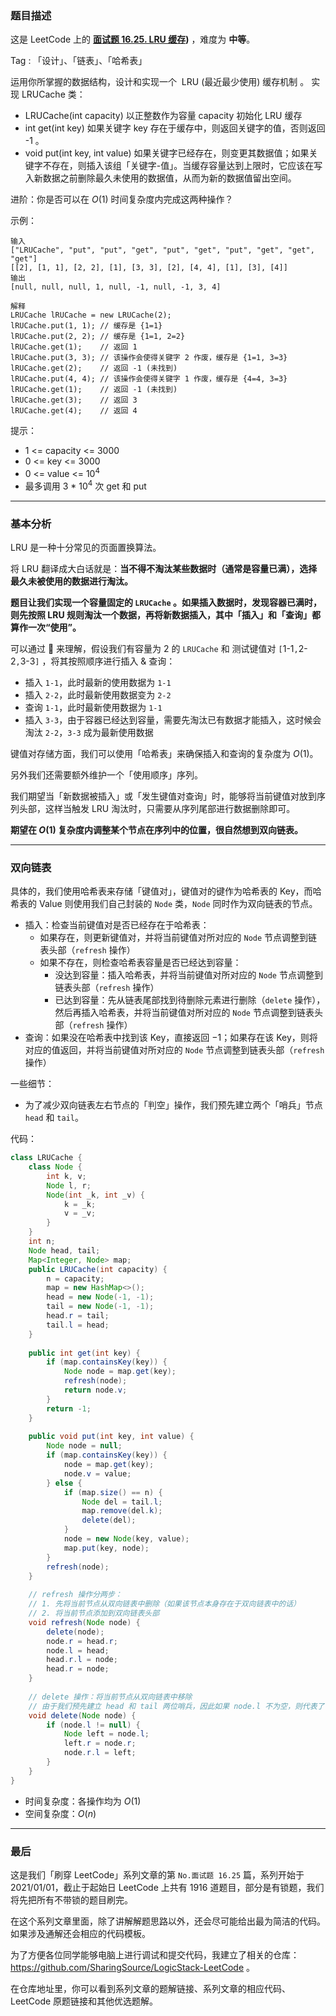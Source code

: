 ### 题目描述

这是 LeetCode 上的 **[面试题 16.25. LRU 缓存](https://leetcode-cn.com/problems/lru-cache-lcci/solution/gong-shui-san-xie-she-ji-shu-ju-jie-gou-k0iwg/))** ，难度为 **中等**。

Tag : 「设计」、「链表」、「哈希表」




运用你所掌握的数据结构，设计和实现一个  LRU (最近最少使用) 缓存机制 。
实现 LRUCache 类：

* LRUCache(int capacity) 以正整数作为容量 capacity 初始化 LRU 缓存
* int get(int key) 如果关键字 key 存在于缓存中，则返回关键字的值，否则返回 -1 。
* void put(int key, int value) 如果关键字已经存在，则变更其数据值；如果关键字不存在，则插入该组「关键字-值」。当缓存容量达到上限时，它应该在写入新数据之前删除最久未使用的数据值，从而为新的数据值留出空间。

进阶：你是否可以在 $O(1)$ 时间复杂度内完成这两种操作？

示例：
```
输入
["LRUCache", "put", "put", "get", "put", "get", "put", "get", "get", "get"]
[[2], [1, 1], [2, 2], [1], [3, 3], [2], [4, 4], [1], [3], [4]]
输出
[null, null, null, 1, null, -1, null, -1, 3, 4]

解释
LRUCache lRUCache = new LRUCache(2);
lRUCache.put(1, 1); // 缓存是 {1=1}
lRUCache.put(2, 2); // 缓存是 {1=1, 2=2}
lRUCache.get(1);    // 返回 1
lRUCache.put(3, 3); // 该操作会使得关键字 2 作废，缓存是 {1=1, 3=3}
lRUCache.get(2);    // 返回 -1 (未找到)
lRUCache.put(4, 4); // 该操作会使得关键字 1 作废，缓存是 {4=4, 3=3}
lRUCache.get(1);    // 返回 -1 (未找到)
lRUCache.get(3);    // 返回 3
lRUCache.get(4);    // 返回 4
```

提示：
* 1 <= capacity <= 3000
* 0 <= key <= 3000
* 0 <= value <= $10^4$
* 最多调用 3 * $10^4$ 次 get 和 put

---

### 基本分析

LRU 是一种十分常见的页面置换算法。

将 LRU 翻译成大白话就是：**当不得不淘汰某些数据时（通常是容量已满），选择最久未被使用的数据进行淘汰。**

**题目让我们实现一个容量固定的 `LRUCache` 。如果插入数据时，发现容器已满时，则先按照 LRU 规则淘汰一个数据，再将新数据插入，其中「插入」和「查询」都算作一次“使用”。**

可以通过 🌰 来理解，假设我们有容量为 $2$ 的 `LRUCache` 和 测试键值对 `[`1-1`,`2-2`,`3-3`]` ，将其按照顺序进行插入 & 查询：
* 插入 `1-1`，此时最新的使用数据为 `1-1`
* 插入 `2-2`，此时最新使用数据变为 `2-2`
* 查询 `1-1`，此时最新使用数据为 `1-1`
* 插入 `3-3`，由于容器已经达到容量，需要先淘汰已有数据才能插入，这时候会淘汰 `2-2`，`3-3` 成为最新使用数据

键值对存储方面，我们可以使用「哈希表」来确保插入和查询的复杂度为 $O(1)$。

另外我们还需要额外维护一个「使用顺序」序列。

我们期望当「新数据被插入」或「发生键值对查询」时，能够将当前键值对放到序列头部，这样当触发 LRU 淘汰时，只需要从序列尾部进行数据删除即可。

**期望在 $O(1)$ 复杂度内调整某个节点在序列中的位置，很自然想到双向链表。**

----

### 双向链表

具体的，我们使用哈希表来存储「键值对」，键值对的键作为哈希表的 Key，而哈希表的 Value 则使用我们自己封装的 `Node` 类，`Node` 同时作为双向链表的节点。

* 插入：检查当前键值对是否已经存在于哈希表：
  * 如果存在，则更新键值对，并将当前键值对所对应的 `Node` 节点调整到链表头部（`refresh` 操作）
  * 如果不存在，则检查哈希表容量是否已经达到容量：
    * 没达到容量：插入哈希表，并将当前键值对所对应的 `Node` 节点调整到链表头部（`refresh` 操作）
    * 已达到容量：先从链表尾部找到待删除元素进行删除（`delete` 操作），然后再插入哈希表，并将当前键值对所对应的 `Node` 节点调整到链表头部（`refresh` 操作）
* 查询：如果没在哈希表中找到该 Key，直接返回 $-1$；如果存在该 Key，则将对应的值返回，并将当前键值对所对应的 `Node` 节点调整到链表头部（`refresh` 操作）

一些细节：

* 为了减少双向链表左右节点的「判空」操作，我们预先建立两个「哨兵」节点 `head` 和 `tail`。

代码：
```Java
class LRUCache {
    class Node {
        int k, v;
        Node l, r;
        Node(int _k, int _v) {
            k = _k;
            v = _v;
        }
    }
    int n;
    Node head, tail;
    Map<Integer, Node> map;
    public LRUCache(int capacity) {
        n = capacity;
        map = new HashMap<>();
        head = new Node(-1, -1);
        tail = new Node(-1, -1);
        head.r = tail;
        tail.l = head;
    }
    
    public int get(int key) {
        if (map.containsKey(key)) {
            Node node = map.get(key);
            refresh(node);
            return node.v;
        } 
        return -1;
    }
    
    public void put(int key, int value) {
        Node node = null;
        if (map.containsKey(key)) {
            node = map.get(key);
            node.v = value;
        } else {
            if (map.size() == n) {
                Node del = tail.l;
                map.remove(del.k);
                delete(del);
            }
            node = new Node(key, value);
            map.put(key, node);
        }
        refresh(node);
    }
	
    // refresh 操作分两步：
    // 1. 先将当前节点从双向链表中删除（如果该节点本身存在于双向链表中的话）
    // 2. 将当前节点添加到双向链表头部
    void refresh(Node node) {
        delete(node);
        node.r = head.r;
        node.l = head;
        head.r.l = node;
        head.r = node;
    }
	
    // delete 操作：将当前节点从双向链表中移除
    // 由于我们预先建立 head 和 tail 两位哨兵，因此如果 node.l 不为空，则代表了 node 本身存在于双向链表（不是新节点）
    void delete(Node node) {
        if (node.l != null) {
            Node left = node.l;
            left.r = node.r;
            node.r.l = left;
        }
    }
}
```
* 时间复杂度：各操作均为 $O(1)$
* 空间复杂度：$O(n)$

---

### 最后

这是我们「刷穿 LeetCode」系列文章的第 `No.面试题 16.25` 篇，系列开始于 2021/01/01，截止于起始日 LeetCode 上共有 1916 道题目，部分是有锁题，我们将先把所有不带锁的题目刷完。

在这个系列文章里面，除了讲解解题思路以外，还会尽可能给出最为简洁的代码。如果涉及通解还会相应的代码模板。

为了方便各位同学能够电脑上进行调试和提交代码，我建立了相关的仓库：https://github.com/SharingSource/LogicStack-LeetCode 。

在仓库地址里，你可以看到系列文章的题解链接、系列文章的相应代码、LeetCode 原题链接和其他优选题解。

